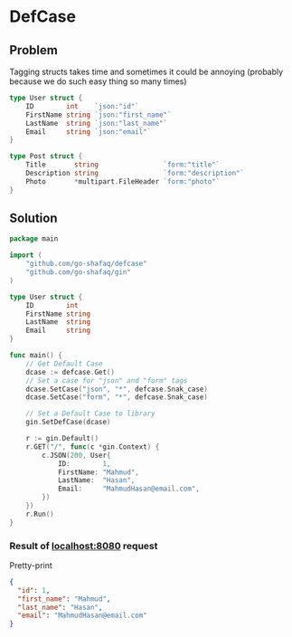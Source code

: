 # DefCase

## Problem
Tagging structs takes time and sometimes it could be annoying
(probably because we do such easy thing so many times)

```go
type User struct {
	ID        int    `json:"id"`
	FirstName string `json:"first_name"`
	LastName  string `json:"last_name"`
	Email     string `json:"email"`
}

type Post struct {
	Title       string                `form:"title"`
	Description string                `form:"description"`
	Photo       *multipart.FileHeader `form:"photo"`
}
```

## Solution
```go
package main

import (
	"github.com/go-shafaq/defcase"
	"github.com/go-shafaq/gin"
)

type User struct {
	ID        int
	FirstName string
	LastName  string
	Email     string
}

func main() {
	// Get Default Case
	dcase := defcase.Get()
	// Set a case for "json" and "form" tags
	dcase.SetCase("json", "*", defcase.Snak_case)
	dcase.SetCase("form", "*", defcase.Snak_case)

	// Set a Default Case to library
	gin.SetDefCase(dcase)

	r := gin.Default()
	r.GET("/", func(c *gin.Context) {
		c.JSON(200, User{
			ID:        1,
			FirstName: "Mahmud",
			LastName:  "Hasan",
			Email:     "MahmudHasan@email.com",
		})
	})
	r.Run()
}
```

### Result of <a href="http://localhost:8080/" target="_blank">localhost:8080</a> request
Pretty-print
```json
{
  "id": 1,
  "first_name": "Mahmud",
  "last_name": "Hasan",
  "email": "MahmudHasan@email.com"
}
```


